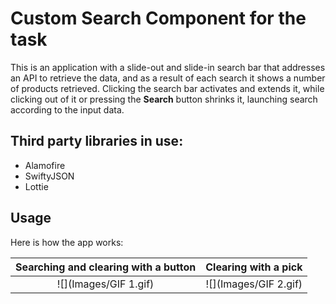 # Custom Search Component for the task

This is an application with a slide-out and slide-in search bar that addresses an API to retrieve the data, and as a result of each search it shows a number of products retrieved. Clicking the search bar activates and extends it, while clicking out of it or pressing the **Search** button shrinks it, launching search according to the input data.

## Third party libraries in use:
* Alamofire
* SwiftyJSON
* Lottie

## Usage

Here is how the app works:

Searching and clearing with a button|  Clearing with a pick
:----------------------------------:|:-------------------------:
![](Images/GIF 1.gif)               |  ![](Images/GIF 2.gif)
